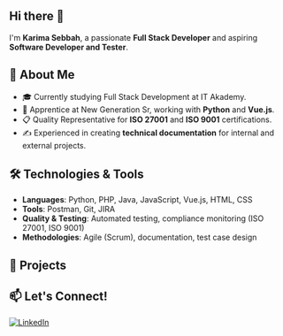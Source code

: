 ## Hi there 👋

I'm **Karima Sebbah**, a passionate **Full Stack Developer** and aspiring **Software Developer and Tester**.  

## 🌟 About Me  
- 🎓 Currently studying Full Stack Development at IT Akademy.  
- 💼 Apprentice at New Generation Sr, working with **Python** and **Vue.js**.  
- 📋 Quality Representative for **ISO 27001** and **ISO 9001** certifications.  
- ✍️ Experienced in creating **technical documentation** for internal and external projects.  

## 🛠️ Technologies & Tools  
- **Languages**: Python, PHP, Java, JavaScript, Vue.js, HTML, CSS  
- **Tools**: Postman, Git, JIRA  
- **Quality & Testing**: Automated testing, compliance monitoring (ISO 27001, ISO 9001)  
- **Methodologies**: Agile (Scrum), documentation, test case design  

## 🚀 Projects  
  

## 📫 Let's Connect!  
[![LinkedIn](https://img.shields.io/badge/LinkedIn-blue?style=flat&logo=linkedin)](https://www.linkedin.com/in/karima-sebbah-a89a1a252/)  



